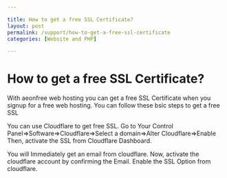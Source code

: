 ```yaml
---

title: How to get a free SSL Certificate?
layout: post
permalink: /support/how-to-get-a-free-ssl-certificate
categories: [Website and PHP]

---
```


# How to get a free SSL Certificate?

With aeonfree web hosting you can get a free SSL Certificate when you signup for a free web hosting. You can follow these bsic steps to get a free SSL

You can use Cloudflare to get free SSL.
Go to Your Control Panel=>Software=>Cloudflare=>Select a domain=>Alter Cloudflare=>Enable
Then, activate the SSL from Cloudflare Dashboard.

You will Immediately get an email from cloudflare. Now, activate the cloudflare account by confirming the Email.
Enable the SSL Option from cloudflare.
